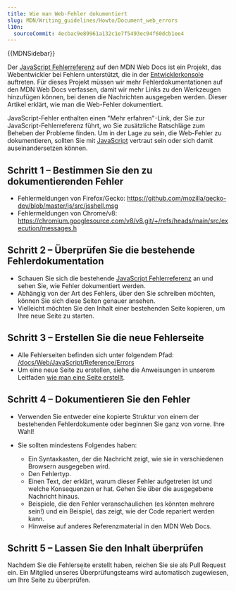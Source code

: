 ```yaml
---
title: Wie man Web-Fehler dokumentiert
slug: MDN/Writing_guidelines/Howto/Document_web_errors
l10n:
  sourceCommit: 4ecbac9e89961a132c1e7f5493ec94f60dcb1ee4
---
```


{{MDNSidebar}}

Der [JavaScript Fehlerreferenz](/de/docs/Web/JavaScript/Reference/Errors) auf den MDN Web Docs ist ein Projekt, das Webentwickler bei Fehlern unterstützt, die in der [Entwicklerkonsole](https://firefox-source-docs.mozilla.org/devtools-user/web_console/index.html) auftreten. Für dieses Projekt müssen wir mehr Fehlerdokumentationen auf den MDN Web Docs verfassen, damit wir mehr Links zu den Werkzeugen hinzufügen können, bei denen die Nachrichten ausgegeben werden. Dieser Artikel erklärt, wie man die Web-Fehler dokumentiert.

JavaScript-Fehler enthalten einen "Mehr erfahren"-Link, der Sie zur JavaScript-Fehlerreferenz führt, wo Sie zusätzliche Ratschläge zum Beheben der Probleme finden. Um in der Lage zu sein, die Web-Fehler zu dokumentieren, sollten Sie mit [JavaScript](/de/docs/Web/JavaScript) vertraut sein oder sich damit auseinandersetzen können.

## Schritt 1 – Bestimmen Sie den zu dokumentierenden Fehler

- Fehlermeldungen von Firefox/Gecko: <https://github.com/mozilla/gecko-dev/blob/master/js/src/jsshell.msg>
- Fehlermeldungen von Chrome/v8: <https://chromium.googlesource.com/v8/v8.git/+/refs/heads/main/src/execution/messages.h>

## Schritt 2 – Überprüfen Sie die bestehende Fehlerdokumentation

- Schauen Sie sich die bestehende [JavaScript Fehlerreferenz](/de/docs/Web/JavaScript/Reference/Errors) an und sehen Sie, wie Fehler dokumentiert werden.
- Abhängig von der Art des Fehlers, über den Sie schreiben möchten, können Sie sich diese Seiten genauer ansehen.
- Vielleicht möchten Sie den Inhalt einer bestehenden Seite kopieren, um Ihre neue Seite zu starten.

## Schritt 3 – Erstellen Sie die neue Fehlerseite

- Alle Fehlerseiten befinden sich unter folgendem Pfad: [/docs/Web/JavaScript/Reference/Errors](/de/docs/Web/JavaScript/Reference/Errors)
- Um eine neue Seite zu erstellen, siehe die Anweisungen in unserem Leitfaden [wie man eine Seite erstellt](/de/docs/MDN/Writing_guidelines/Howto/Creating_moving_deleting).

## Schritt 4 – Dokumentieren Sie den Fehler

- Verwenden Sie entweder eine kopierte Struktur von einem der bestehenden Fehlerdokumente oder beginnen Sie ganz von vorne. Ihre Wahl!
- Sie sollten mindestens Folgendes haben:

  - Ein Syntaxkasten, der die Nachricht zeigt, wie sie in verschiedenen Browsern ausgegeben wird.
  - Den Fehlertyp.
  - Einen Text, der erklärt, warum dieser Fehler aufgetreten ist und welche Konsequenzen er hat. Gehen Sie über die ausgegebene Nachricht hinaus.
  - Beispiele, die den Fehler veranschaulichen (es könnten mehrere sein!) und ein Beispiel, das zeigt, wie der Code repariert werden kann.
  - Hinweise auf anderes Referenzmaterial in den MDN Web Docs.

## Schritt 5 – Lassen Sie den Inhalt überprüfen

Nachdem Sie die Fehlerseite erstellt haben, reichen Sie sie als Pull Request ein. Ein Mitglied unseres Überprüfungsteams wird automatisch zugewiesen, um Ihre Seite zu überprüfen.
